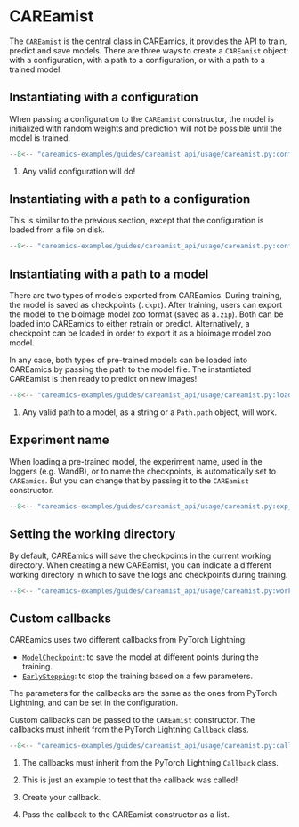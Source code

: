 # CAREamist

The `CAREamist` is the central class in CAREamics, it provides the API to train, predict
and save models. There are three ways to create a `CAREamist` object: with a configuration, 
with a path to a configuration, or with a path to a trained model.


## Instantiating with a configuration

When passing a configuration to the `CAREamist` constructor, the model is initialized
with random weights and prediction will not be possible until the model is trained.


```python title="Instantiating CAREamist with a configuration"
--8<-- "careamics-examples/guides/careamist_api/usage/careamist.py:config"
```

1. Any valid configuration will do!


## Instantiating with a path to a configuration

This is similar to the previous section, except that the configuration is loaded from
a file on disk.

```python title="Instantiating CAREamist with a path to a configuration"
--8<-- "careamics-examples/guides/careamist_api/usage/careamist.py:config_path"
```

## Instantiating with a path to a model

There are two types of models exported from CAREamics. During training, the model is
saved as checkpoints (`.ckpt`). After training, users can export the model to the 
bioimage model zoo format (saved as a`.zip`). Both can be loaded into CAREamics to
either retrain or predict. Alternatively, a checkpoint can be loaded in order to 
export it as a bioimage model zoo model.

In any case, both types of pre-trained models can be loaded into CAREamics by passing
the path to the model file. The instantiated CAREamist is then ready to predict on new
images!


```python title="Instantiating CAREamist with a path to a model"
--8<-- "careamics-examples/guides/careamist_api/usage/careamist.py:load_model"
```

1. Any valid path to a model, as a string or a `Path.path` object, will work.


## Experiment name

When loading a pre-trained model, the experiment name, used in the loggers (e.g. WandB),
or to name the checkpoints, is automatically set to `CAREamics`. But you can change that
by passing it to the `CAREamist` constructor.

```python title="Changing the experiment name"
--8<-- "careamics-examples/guides/careamist_api/usage/careamist.py:exp_name"
```

## Setting the working directory

By default, CAREamics will save the checkpoints in the current working directory. When
creating a new CAREamist, you can indicate a different working directory in which to
save the logs and checkpoints during training.

```python title="Changing the working directory"
--8<-- "careamics-examples/guides/careamist_api/usage/careamist.py:work_dir"
```

## Custom callbacks

CAREamics uses two different callbacks from PyTorch Lightning:

- [`ModelCheckpoint`](https://lightning.ai/docs/pytorch/stable/api/lightning.pytorch.callbacks.ModelCheckpoint.html#lightning.pytorch.callbacks.ModelCheckpoint): to save the model at different points during the training.
- [`EarlyStopping`](https://lightning.ai/docs/pytorch/stable/api/lightning.pytorch.callbacks.EarlyStopping.html#lightning.pytorch.callbacks.EarlyStopping): to stop the training based on a few parameters.

The parameters for the callbacks are the same as the ones from PyTorch Lightning, and
can be set in the configuration.

Custom callbacks can be passed to the `CAREamist` constructor. The callbacks must inherit
from the PyTorch Lightning `Callback` class.

```python title="Custom callbacks"
--8<-- "careamics-examples/guides/careamist_api/usage/careamist.py:callbacks"
```

1. The callbacks must inherit from the PyTorch Lightning `Callback` class.

2. This is just an example to test that the callback was called!

3. Create your callback.

4. Pass the callback to the CAREamist constructor as a list.